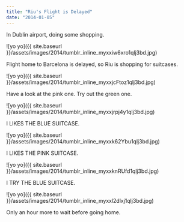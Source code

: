 ```yaml
---
title: "Riu's Flight is Delayed"
date: "2014-01-05"
---
```


In Dublin airport, doing some shopping.

![yo yo]({{ site.baseurl }}/assets/images/2014/tumblr_inline_myxxiw6xro1qlj3bd.jpg)

Flight home to Barcelona is delayed, so Riu is shopping for suitcases.

![yo yo]({{ site.baseurl }}/assets/images/2014/tumblr_inline_myxxjcFtoz1qlj3bd.jpg)

Have a look at the pink one. Try out the green one.

![yo yo]({{ site.baseurl }}/assets/images/2014/tumblr_inline_myxxjrpj4y1qlj3bd.jpg)

I LIKES THE BLUE SUITCASE.

![yo yo]({{ site.baseurl }}/assets/images/2014/tumblr_inline_myxxk62Ybu1qlj3bd.jpg)

I LIKES THE PINK SUITCASE.

![yo yo]({{ site.baseurl }}/assets/images/2014/tumblr_inline_myxxknRUfd1qlj3bd.jpg)

I TRY THE BLUE SUITCASE.

![yo yo]({{ site.baseurl }}/assets/images/2014/tumblr_inline_myxxl2dlxj1qlj3bd.jpg)

Only an hour more to wait before going home.
